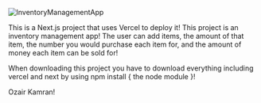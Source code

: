 ![InventoryManagementApp](https://t4.ftcdn.net/jpg/07/53/23/57/360_F_753235772_22EC9UUXiyYw1Xw3imo9NKazgT8dvUst.jpg)

This is a Next.js project that uses Vercel to deploy it!
This project is an inventory management app! The user can add items, the amount of that item, the number you would purchase each item for, and the amount of money each item can be sold for!

When downloading this project you have to download everything including vercel and next by using npm install { the node module }!

Ozair Kamran!

